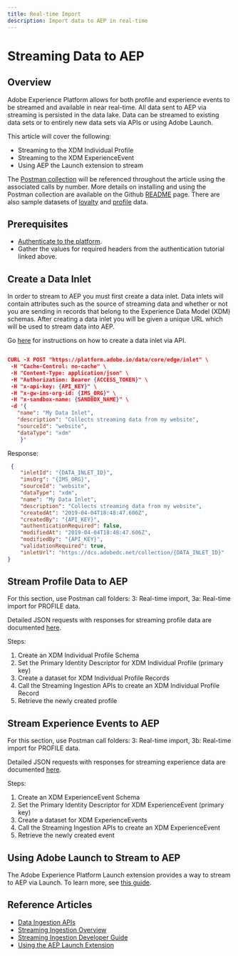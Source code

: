 ```yaml
---
title: Real-time Import
description: Import data to AEP in real-time
---
```


# Streaming Data to AEP

## Overview

Adobe Experience Platform allows for both profile and experience events to be streamed and available in near real-time. All data sent to AEP via streaming is persisted in the data lake. Data can be streamed to existing data sets or to entirely new data sets via APIs or using Adobe Launch. 

This article will cover the following:

* Streaming to the XDM Individual Profile
* Streaming to the XDM ExperienceEvent
* Using AEP the Launch extension to stream

The [Postman collection](https://github.com/Adobe-Marketing-Cloud/exchange-aep-profile-integration-postman) will be referenced throughout the article using the associated calls by number. More details on installing and using the Postman collection are available on the Github [README](https://github.com/Adobe-Marketing-Cloud/exchange-aep-profile-integration-postman/blob/master/README.md) page. There are also sample datasets of [loyalty](https://github.com/Adobe-Marketing-Cloud/exchange-aep-profile-integration-postman/blob/master/AEP%20loyalty%20events.json) and [profile](https://github.com/Adobe-Marketing-Cloud/exchange-aep-profile-integration-postman/blob/master/AEP%20loyalty%20profiles.json) data.

## Prerequisites

* [Authenticate to the platform](https://www.adobe.io/apis/experienceplatform/home/tutorials/alltutorials.html#!api-specification/markdown/narrative/tutorials/authenticate_to_acp_tutorial/authenticate_to_acp_tutorial.md).
* Gather the values for required headers from the authentication tutorial linked above.

## Create a Data Inlet

In order to stream to AEP you must first create a data inlet. Data inlets will contain attributes such as the source of streaming data and whether or not you are sending in records that belong to the Experience Data Model (XDM) schemas. After creating a data inlet you will be given a unique URL which will be used to stream data into AEP.

Go [here](https://adobe.ly/2ty2LSd) for instructions on how to create a data inlet via API.

 ``` JSON

CURL -X POST "https://platform.adobe.io/data/core/edge/inlet" \
  -H "Cache-Control: no-cache" \
  -H "Content-Type: application/json" \
  -H "Authorization: Bearer {ACCESS_TOKEN}" \
  -H "x-api-key: {API_KEY}" \
  -H "x-gw-ims-org-id: {IMS_ORG}" \
  -H "x-sandbox-name: {SANDBOX_NAME}" \
  -d '{
    "name": "My Data Inlet",
    "description": "Collects streaming data from my website",
    "sourceId": "website",
    "dataType": "xdm"
     }'

 ``` 

Response: 

``` JSON
 {
    "inletId": "{DATA_INLET_ID}",
    "imsOrg": "{IMS_ORG}",
    "sourceId": "website",
    "dataType": "xdm",
    "name": "My Data Inlet",
    "description": "Collects streaming data from my website",
    "createdAt": "2019-04-04T18:48:47.606Z",
    "createdBy": "{API_KEY}",
    "authenticationRequired": false,
    "modifiedAt": "2019-04-04T18:48:47.606Z",
    "modifiedBy": "{API_KEY}",
    "validationRequired": true,
    "inletUrl": "https://dcs.adobedc.net/collection/{DATA_INLET_ID}"
}

```

## Stream Profile Data to AEP

For this section, use Postman call folders: 3: Real-time import, 3a: Real-time import for PROFILE data.

Detailed JSON requests with responses for streaming profile data are documented [here](https://adobe.ly/2TFmAkH).

Steps:

1. Create an XDM Individual Profile Schema
2. Set the Primary Identity Descriptor for XDM Individual Profile (primary key)
3. Create a dataset for XDM Individual Profile Records
4. Call the Streaming Ingestion APIs to create an XDM Individual Profile Record
5. Retrieve the newly created profile

## Stream Experience Events to AEP

For this section, use Postman call folders: 3: Real-time import, 3b: Real-time import for PROFILE data.

Detailed JSON requests with responses for streaming experience data are documented [here](https://adobe.ly/2VXKtp7).

Steps:

1. Create an XDM ExperienceEvent Schema
2. Set the Primary Identity Descriptor for XDM ExperienceEvent (primary key)
3. Create a dataset for XDM ExperienceEvents
4. Call the Streaming Ingestion APIs to create an XDM ExperienceEvent
5. Retrieve the newly created event

## Using Adobe Launch to Stream to AEP

The Adobe Experience Platform Launch extension provides a way to stream to AEP via Launch. To learn more, see [this guide](https://docs.adobe.com/content/help/en/launch/using/extensions-ref/adobe-extension/aep-extension/overview.html).

## Reference Articles

* [Data Ingestion APIs](https://www.adobe.io/apis/experienceplatform/home/api-reference.html#/acpdr/swagger-specs)
* [Streaming Ingestion Overview](https://www.adobe.io/apis/experienceplatform/home/data-ingestion/data-ingestion-services.html#!api-specification/markdown/narrative/technical_overview/streaming_ingest/streaming_ingest_overview.md)
* [Streaming Ingestion Developer Guide](https://www.adobe.io/apis/experienceplatform/home/data-ingestion/data-ingestion-services.html#!api-specification/markdown/narrative/technical_overview/streaming_ingest/getting_started_with_platform_streaming_ingestion.md)
* [Using the AEP Launch Extension](https://docs.adobe.com/content/help/en/launch/using/extensions-ref/adobe-extension/aep-extension/overview.html)